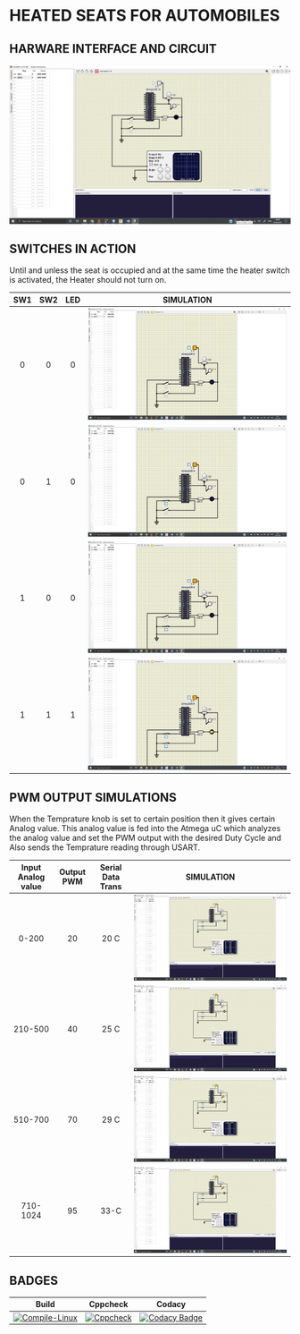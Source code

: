 # HEATED SEATS FOR AUTOMOBILES 

## HARWARE INTERFACE AND CIRCUIT
![CIRCUIT](https://github.com/sourav090998/260254_EMBEDDED/blob/3cd52b633f245c972de1f65136a537d4de3d3694/simulation/CIRCUIT.png)


## SWITCHES IN ACTION

Until and unless the seat is occupied and at the same time the heater switch is activated, the Heater should not turn on.

|SW1|SW2|LED|SIMULATION|
|:--:|:--:|:--:|:--:|
|0|0|0|![](https://github.com/sourav090998/260254_EMBEDDED/blob/54924e6169ad7057edaa93f7d98ad6f968bf692c/simulation/1%20OFF%202%20OFF.png)|
|0|1|0|![](https://github.com/sourav090998/260254_EMBEDDED/blob/76887153bdeef2a8c958db9a378044be3d528cba/simulation/1%20OFF%202%20ON.png)|
|1|0|0|![](https://github.com/sourav090998/260254_EMBEDDED/blob/76887153bdeef2a8c958db9a378044be3d528cba/simulation/1%20ON%202%20OFF.png)|
|1|1|1|![](https://github.com/sourav090998/260254_EMBEDDED/blob/76887153bdeef2a8c958db9a378044be3d528cba/simulation/SW1%20and%20SW2%20ON.png)|

## PWM OUTPUT SIMULATIONS
When the Temprature knob is set to certain position then it gives certain Analog value. This analog value is fed into the Atmega uC which analyzes the analog value and set the PWM output with the desired Duty Cycle and Also sends the Temprature reading through USART.

|Input Analog value|Output PWM|Serial Data Trans|SIMULATION|
|:--:|:--:|:--:|:--:|
|0-200|20|20 C|![](https://github.com/sourav090998/260254_EMBEDDED/blob/e1d0cd95f4b80a04c81b0797c855949a140d2675/simulation/Screenshot%20(30).png)|
|210-500|40|25 C|![](https://github.com/sourav090998/260254_EMBEDDED/blob/e1d0cd95f4b80a04c81b0797c855949a140d2675/simulation/Screenshot%20(29).png)|
|510-700|70|29 C|![](https://github.com/sourav090998/260254_EMBEDDED/blob/e1d0cd95f4b80a04c81b0797c855949a140d2675/simulation/Screenshot%20(28).png)|
|710-1024|95|33-C|![](https://github.com/sourav090998/260254_EMBEDDED/blob/6a96d71ed88214d4b819318cbf3c0529f62aac1e/simulation/Screenshot(31).png)|

## BADGES

|Build|Cppcheck|Codacy|
|:--:|:--:|:--:|
|[![Compile-Linux](https://github.com/sourav090998/260254_EMBEDDED/actions/workflows/compile.yml/badge.svg)](https://github.com/sourav090998/260254_EMBEDDED/actions/workflows/compile.yml)|[![Cppcheck](https://github.com/sourav090998/260254_EMBEDDED/actions/workflows/cppcheck.yml/badge.svg)](https://github.com/sourav090998/260254_EMBEDDED/actions/workflows/cppcheck.yml)|[![Codacy Badge](https://api.codacy.com/project/badge/Grade/9d2d418664164d1c86a333e5ae0e701e)](https://app.codacy.com/gh/sourav090998/260254_EMBEDDED?utm_source=github.com&utm_medium=referral&utm_content=sourav090998/260254_EMBEDDED&utm_campaign=Badge_Grade_Settings)
